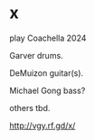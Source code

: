 # x
play Coachella 2024

Garver drums.

DeMuizon guitar(s).

Michael Gong bass?

others tbd.

http://vgy.rf.gd/x/


